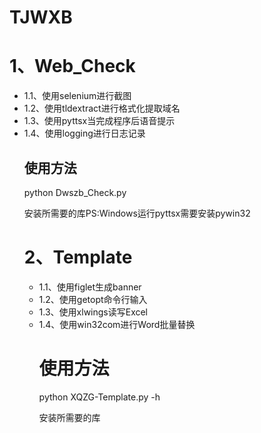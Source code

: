 # TJWXB
<h1>1、Web_Check</h1>
<ul>
<li>1.1、使用selenium进行截图
<li>1.2、使用tldextract进行格式化提取域名
<li>1.3、使用pyttsx当完成程序后语音提示
<li>1.4、使用logging进行日志记录
<h2>使用方法</h2>
<p>python Dwszb_Check.py
<p>安装所需要的库PS:Windows运行pyttsx需要安装pywin32
<h1>2、Template</h1>
<ul>
<li>1.1、使用figlet生成banner
<li>1.2、使用getopt命令行输入
<li>1.3、使用xlwings读写Excel
<li>1.4、使用win32com进行Word批量替换
<h1>使用方法</h1>
<p>python XQZG-Template.py -h 
<p>安装所需要的库


